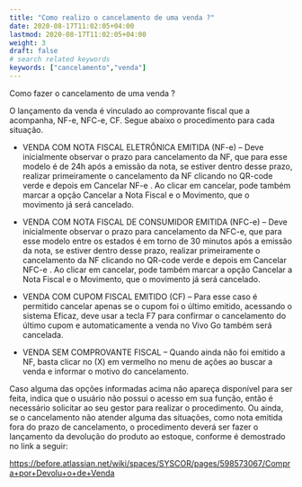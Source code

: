 ```yaml
---
title: "Como realizo o cancelamento de uma venda ?"
date: 2020-08-17T11:02:05+04:00
lastmod: 2020-08-17T11:02:05+04:00
weight: 3
draft: false
# search related keywords
keywords: ["cancelamento","venda"]
---
```


Como fazer o cancelamento de uma venda ?

O lançamento da venda é vinculado ao comprovante fiscal que a acompanha, NF-e, NFC-e, CF. Segue abaixo
o procedimento para cada situação.

- VENDA COM NOTA FISCAL ELETRÔNICA EMITIDA (NF-e) – Deve inicialmente observar o prazo para
cancelamento da NF, que para esse modelo é de 24h após a emissão da nota, se estiver dentro desse
prazo, realizar primeiramente o cancelamento da NF clicando no QR-code verde e depois em Cancelar
NF-e . Ao clicar em cancelar, pode também marcar a opção Cancelar a Nota Fiscal e o Movimento, que o
movimento já será cancelado.

- VENDA COM NOTA FISCAL DE CONSUMIDOR EMITIDA (NFC-e) – Deve inicialmente observar o prazo para
cancelamento da NFC-e, que para esse modelo entre os estados é em torno de 30 minutos após a emissão
da nota, se estiver dentro desse prazo, realizar primeiramente o cancelamento da NF clicando no QR-code
verde e depois em Cancelar NFC-e . Ao clicar em cancelar, pode também marcar a opção Cancelar a
Nota Fiscal e o Movimento, que o movimento já será cancelado.

- VENDA COM CUPOM FISCAL EMITIDO (CF) – Para esse caso é permitido cancelar apenas se o cupom foi o
último emitido, acessando o sistema Eficaz, deve usar a tecla F7 para confirmar o cancelamento do último
cupom e automaticamente a venda no Vivo Go também será cancelada.

- VENDA SEM COMPROVANTE FISCAL – Quando ainda não foi emitido a NF, basta clicar no (X) em vermelho no menu de ações ao buscar a
venda e informar o motivo do cancelamento.

Caso alguma das opções informadas acima não apareça disponível para ser feita, indica que o usuário não possui o acesso em sua função, então é necessário solicitar ao seu gestor para realizar o procedimento. Ou ainda, se o cancelamento não atender alguma das situações, como nota emitida fora do prazo de cancelamento, o procedimento deverá ser fazer o lançamento da devolução do produto ao estoque, conforme é demostrado no link a seguir:

https://before.atlassian.net/wiki/spaces/SYSCOR/pages/598573067/Compra+por+Devolu+o+de+Venda
